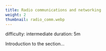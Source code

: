 ```yaml
---
title: Radio communications and networking
weight: 2
thumbnail: radio_comm.webp
---
```

difficulty: intermediate
duration: 5m

Introduction to the section...


